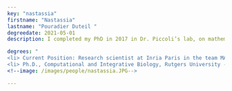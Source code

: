 ```yaml
---
key: "nastassia"
firstname: "Nastassia"
lastname: "Pouradier Duteil "
degreedate: 2021-05-01
description: I completed my PhD in 2017 in Dr. Piccoli’s lab, on mathematical models for pattern formation in biological systems. Before that, I got my master’s degree in Applied Mathematics from ENSTA ParisTech and Sorbonne University (Paris). After graduating from Rutgers University (Camden), I moved back to France and became a postdoctoral fellow with Francesco Salvarani, at University Paris-Dauphine. Since 2018, I have been a permanent researcher at Inria Paris and Sorbonne University. My research focuses on developing and studying mathematical models for large systems of interacting particles. I aim to explain pattern formation from a mathematical perspective, using tools such as asymptotic analysis or control theory. I am particularly interested in the various ways of deriving macroscopic limits of microscopic systems (mean-field, graph limit). I also continue to develop models for biological systems in close collaboration with biologists, specifically in the areas of developmental biology and cell-fate transition. Link to my personal website found  <a href="http://www.theguardian.com/news/datablog/2010/jul/16/data-plural-singular">here</a>

degrees: "
<li> Current Position: Research scientist at Inria Paris in the team MAMBA (Modeling and Analysis for Medical and Biological Applications) and at the Jacques-Louis Lions Laboratory at Sorbonne University (Paris).
<li> Ph.D., Computational and Integrative Biology, Rutgers University - Camden, NJ, USA.</li>"
<!--image: /images/people/nastassia.JPG-->

---
```


